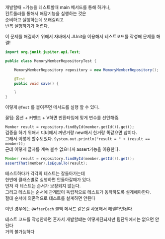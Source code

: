 개발할때 =기능을 테스트할때 main 메서드를 통해 하거나,   
컨트롤러를 통해서 해당기능을 실행하는 것은   
준비하고 실행하는데 오래걸리고   
반복 실행하기가 어렵다.   

이 문제를 해결하기 위해서 자바에서 JUnit을 이용해서 테스트코드를 작성해 문제를 해결!   

```java
import org.junit.jupiter.api.Test;

public class MemoryMemberRepositoryTest {

    MemoryMemberRepository repository = new MemoryMemberRepository();

    @Test
    public void save() {

    }
}
```
이렇게 `@Test` 를 붙여주면 메서드를 실행 할 수 있다.   

꿀팁: 옵션 + 커맨드 + V하면 반환타임에 맞게 변수를 선언해줌.   

`Member result = repository.findById(member.getId()).get();`   
검증을 하기 위해서 디비에서 꺼낸거랑 new해서 한거랑 똑같으면 참이다.   
그래서 이렇게 할수도있다. `System.out.println("result = " + (result == member));`   
근데 이렇게 글자를 계속 볼수 없으니까 assert기능을 이용한다.   
```java
Member result = repository.findById(member.getId()).get();
assertThat(member).isEqualTo(result);
```

테스트하다가 각각의 테스트는 잘돌아가는데   
한번에 클래스별로 실행하면 안돌아갈때가 있다.   
먼저 각 테스트는 순서가 보장되지 않는다.   
그리고 테스트는 순서에 관계없이 독립적으로 테스트가 동작하도록 설계해야한다.   
절대 순서에 의존적으로 테스트를 설계하면 안된다   

이번 경우에는 `@AfterEach` 콜백 메서드 같은걸 사용해서 해결하면된다   

테스트 코드를 작성안하면 혼자서 개발할떄는 어떻게된되지만 팀단위에서는 없으면 안된다   
거의 불가능하다   
